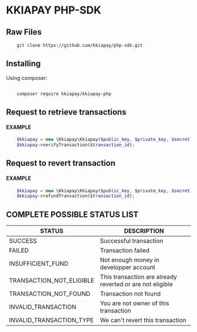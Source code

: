 # KKIAPAY PHP-SDK

## Raw Files

```bash
    git clone https://github.com/kkiapay/php-sdk.git
```


 
## Installing

  

Using composer:
  

```bash

    composer require kkiapay/kkiapay-php

```

  

## Request to retrieve transactions 

#### EXAMPLE
```php
    $kkiapay = new \Kkiapay\Kkiapay($public_key, $private_key, $secret, $sandbox=false);
    $kkiapay->verifyTransaction($transaction_id);
```

## Request to revert transaction 

#### EXAMPLE

```php
    $kkiapay = new \Kkiapay\Kkiapay($public_key, $private_key, $secret, $sandbox=false);
    $kkiapay->refundTransaction($transaction_id);
```

## COMPLETE  POSSIBLE STATUS LIST

| STATUS      | DESCRIPTION             |
| ----------- | ----------------------- |
|  SUCCESS    |        Successful transaction                 |
| FAILED      |         Transaction failed                |
| INSUFFICIENT_FUND    | Not enough money in developper  account              |
| TRANSACTION_NOT_ELIGIBLE | This transaction  are already reverted or are not eligible                    |
| TRANSACTION_NOT_FOUND |  Transaction not found |
| INVALID_TRANSACTION | You are not owner of this transaction  |
| INVALID_TRANSACTION_TYPE | We can't revert this transaction  |
